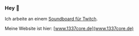 ### Hey 👋

Ich arbeite an einem [Soundboard für Twitch](https://github.com/Leetcore/twitch-soundboard).

Meine Website ist hier: [www.1337core.de](www.1337core.de)
